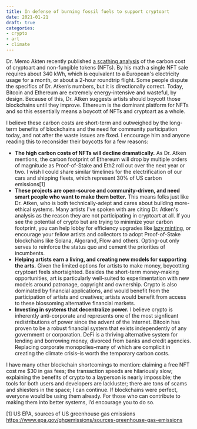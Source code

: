 ```yaml
---
title: In defense of burning fossil fuels to support cryptoart
date: 2021-01-21
draft: true
categories:
- crypto
- art
- climate
---
```


Dr. Memo Akten recently published [a scathing analysis](https://memoakten.medium.com/the-unreasonable-ecological-cost-of-cryptoart-2221d3eb2053) of the carbon cost of cryptoart and non-fungible tokens (NFTs). By his math a single NFT sale requires about 340 kWh, which is equivalent to a European's electricity usage for a month, or about a 2-hour roundtrip flight. Some people dispute the specifics of Dr. Atken’s numbers, but it is directionally correct. Today, Bitcoin and Ethereum are extremely energy-intensive and wasteful, by design. Because of this, Dr. Atken suggests artists should boycott those blockchains until they improve. Ethereum is the dominant platform for NFTs and so this essentially means a boycott of NFTs and cryptoart as a whole.

I believe these carbon costs are short-term and outweighed by the long-term benefits of blockchains and the need for community participation today, and not after the waste issues are fixed. I encourage him and anyone reading this to reconsider their boycotts for a few reasons:

* **The high carbon costs of NFTs will decline dramatically.** As Dr. Atken mentions, the carbon footprint of Ethereum will drop by multiple orders of magnitude as Proof-of-Stake and Eth2 roll out over the next year or two. I wish I could share similar timelines for the electrification of our cars and shipping fleets, which represent 30% of US carbon emissions[1]
* **These projects are open-source and community-driven, and need smart people who want to make them better.** This means folks just like Dr. Atken, who is both technically-adept and cares about building more-ethical systems. Many artists I've spoken with are citing Dr. Atken's analysis as the reason they are not participating in cryptoart at all. If you see the potential of crypto but are trying to minimize your carbon footprint, you can help lobby for efficiency upgrades like [lazy minting](https://opensea.io/blog/announcements/introducing-the-collection-manager/), or encourage your fellow artists and collectors to adopt Proof-of-Stake blockchains like Solana, Algorand, Flow and others. Opting-out only serves to reinforce the status quo and cement the priorities of incumbents.
* **Helping artists earn a living, and creating new models for supporting the arts.** Given the limited options for artists to make money, boycotting cryptoart feels shortsighted. Besides the short-term money-making opportunities, art is particularly well-suited to experimentation with new models around patronage, copyright and ownership. Crypto is also dominated by financial applications, and would benefit from the participation of artists and creatives; artists would benefit from access to these blossoming alternative financial markets.
* **Investing in systems that decentralize power.** I believe crypto is inherently anti-corporate and represents one of the most signficant redistributions of power since the advent of the Internet. Bitcoin has proven to be a robust financial system that exists independently of any government or corporation. DeFi is a thriving alternative system for lending and borrowing money, divorced from banks and credit agencies. Replacing corporate monopolies–many of which are complicit in creating the climate crisis–is worth the temporary carbon costs.

I have many other blockchain shortcomings to mention: claiming a free NFT cost me $30 in gas fees; the transaction speeds are hilariously slow; explaining the benefits of crypto to a layperson is nearly impossible; the tools for both users and developers are lackluster; there are tons of scams and shiesters in the space; I can continue. If blockchains were perfect, everyone would be using them already. For those who can contribute to making them into better systems, I’d encourage you to do so.
 
[1] US EPA, sources of US greenhouse gas emissions https://www.epa.gov/ghgemissions/sources-greenhouse-gas-emissions

